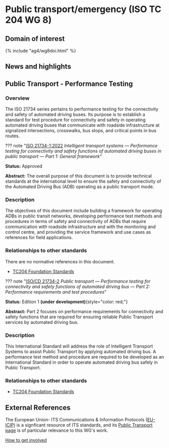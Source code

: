 # Public transport/emergency (ISO TC 204 WG 8)

## Domain of interest

{% include "ag4/wg8doi.html" %}

## News and highlights
<!-- ## News and highlights (optional)
	Refer docs\wg1\index.md for an example of how to include & format any desired WG news & highlights content. Add content AFTER inserting a new line below this comment. 
-->

<!-- === DESCRIPTIONS OF WG STANDARDS / DOCUMENTS ===
	The content below is distilled from the respective WG section in "JSAE ITS Standardization Activities of ISO/TC204 - 2024" and iso.org/obp and is intended as an initial example only for future editing by the repsective WG.
-->

## Public Transport - Performance Testing
<!-- Standard subject area
  Edit the ## <header title> above to contextualise the respective group of standards described below.
-->

### Overview <!-- Optional -->
<!-- On a new line below, provide an overview of the subject area for the associated group of standards. -->
The ISO 21734 series pertains to performance testing for the connectivity and safety of automated driving buses. Its purpose is to establish a standard for test procedure for connectivity and safety in operating automated driving buses that communicate with roadside infrastructure at signalized intersections, crosswalks, bus stops, and critical points in bus routes.

<!-- Start web info for standard / document -->
??? note "[ISO 21734-1:2022](https://www.iso.org/obp/ui#iso:std:iso:21734:-1:ed-1:v1:en) _Intelligent transport systems — Performance testing for connectivity and safety functions of automated driving buses in public transport — Part 1: General framework_"

**Status:** Approved
<!-- Copy relevant status line from the following list: 
  Edition 1 **(under development)**{style="color: red;"}
  Approved
  Approved **(under revision)**{style="color: red;"} 
-->

**Abstract:** The overall purpose of this document is to provide technical standards at the international level to ensure the safety and connectivity of the Automated Driving Bus (ADB) operating as a public transport mode.

### Description

The objectives of this document include building a framework for operating ADBs in public transit networks, developing performance test methods and procedures in terms of safety and connectivity of ADBs that require communication with roadside infrastructure and with the monitoring and control centre, and providing the service framework and use cases as references for field applications.

### Relationships to other standards
<!-- Relationships to other standards
  e.g., list Normative references and comm stack references
  PLEASE retain the link to "TC204 Foundational Standards" as the first relationship in the list below 
-->
There are no normative references in this document.

- [TC204 Foundation Standards](../foundational.md)

<!-- End web info for standard / document -->

<!-- Start web info for standard / document -->
??? note "[ISO/CD 21734-2](https://www.iso.org/standard/89381.html?browse=tc) _Public transport — Performance testing for connectivity and safety functions of automated driving bus — Part 2: Performance requirements and test procedures_"

**Status:** Edition 1 **(under development)**{style="color: red;"}
<!-- Copy relevant status line from the following list: 
  Edition 1 **(under development)**{style="color: red;"}
  Approved
  Approved **(under revision)**{style="color: red;"} 
-->

**Abstract:** Part 2 focuses on performance requirements for connectivity and safety functions that are required for ensuring reliable Public Transport services by automated driving bus.

### Description

This International Standard will address the role of Intelligent Transport Systems to assist Public Transport by applying automated driving bus. A performance test method and procedure are required to be developed as an International Standard in order to operate automated driving bus safely in Public Transport.

### Relationships to other standards
<!-- Relationships to other standards
  e.g., list Normative references and comm stack references
  PLEASE retain the link to "TC204 Foundational Standards" as the first relationship in the list below 
-->

- [TC204 Foundation Standards](../foundational.md)

<!-- End subject area -->

## External References

The European Union- ITS Communications & Information Protocols ([EU-ICIP](https://www.mobilityits.eu)) is a signficant resource of ITS standards, and its [Public Transport page](https://www.mobilityits.eu/public-transport) is of particular relevance to this WG's work.

[How to get involved](../contact.md)
